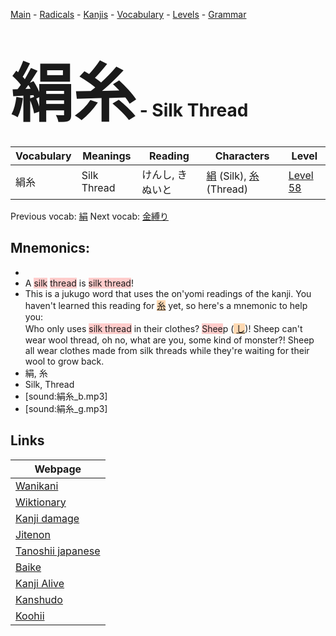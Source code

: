 <style> bigfont {font-size: 100px}</style>
[Main](../README.md) -
[Radicals](../radicals.md) -
[Kanjis](../kanjis.md) -
[Vocabulary](../vocabulary.md) -
[Levels](../levels.md) -
[Grammar](../grammar.md)
# <bigfont> 絹糸</bigfont> - Silk Thread 

| Vocabulary | Meanings | Reading | Characters | Level |
| --- | --- | --- | --- | --- |
| 絹糸 | Silk Thread | けんし, きぬいと |  [絹](../kanjis/絹.md) (Silk), [糸](../kanjis/糸.md) (Thread) | [Level 58](../levels/wk_level58.md) |

Previous vocab: [絹](絹.md) Next vocab: [金縛り](金縛り.md) 

## Mnemonics:

* 
* A <span style="background-color:#ffcccb"> silk</span> <span style="background-color:#ffcccb"> thread</span> is <span style="background-color:#ffcccb"> silk thread</span>!
* This is a jukugo word that uses the on'yomi readings of the kanji. You haven't learned this reading for <span style="background-color:#fed8b1"> [糸](https://jisho.org/search/糸)</span> yet, so here's a mnemonic to help you:<br />Who only uses <span style="background-color:#ffcccb"> silk thread</span> in their clothes? <span style="background-color:#ffcccb"> Shee</span>p (<span style="background-color:#fed8b1"> [し](https://jisho.org/search/し)</span>)! Sheep can't wear wool thread, oh no, what are you, some kind of monster?! Sheep all wear clothes made from silk threads while they're waiting for their wool to grow back.
* 絹, 糸
* Silk, Thread
* [sound:絹糸_b.mp3]
* [sound:絹糸_g.mp3]


## Links 

| Webpage |
| --- |
| [Wanikani          ](https://www.wanikani.com/kanji/絹糸) |
| [Wiktionary        ](https://en.wiktionary.org/wiki/絹糸) |
| [Kanji damage      ](http://www.kanjidamage.com/kanji/search?utf8=✓&q=絹糸) |
| [Jitenon           ](https://jitenon.com/kanji/絹糸) |
| [Tanoshii japanese ](https://www.tanoshiijapanese.com/dictionary/kanji.cfm?k=絹糸) |
| [Baike             ](https://baike.baidu.com/item/絹糸) |
| [Kanji Alive       ](https://app.kanjialive.com/絹糸) |
| [Kanshudo          ](https://www.kanshudo.com/searchmn?q=絹糸) |
| [Koohii            ](https://kanji.koohii.com/study/kanji/絹糸) |
